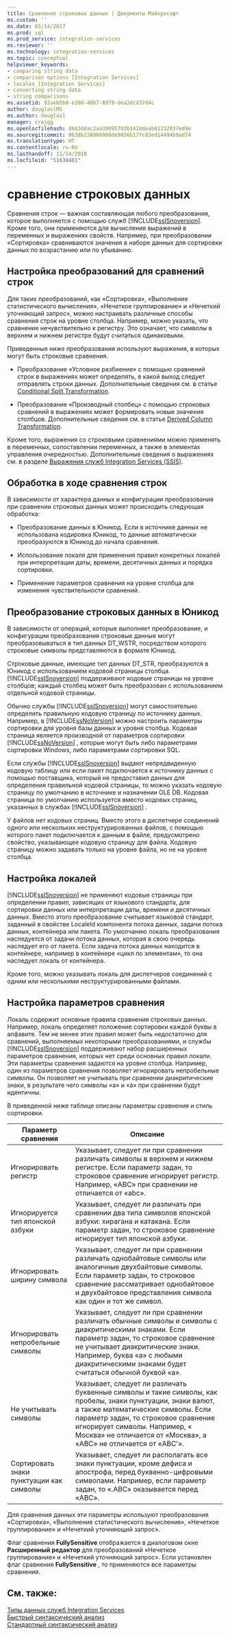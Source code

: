 ```yaml
---
title: Сравнение строковых данных | Документы Майкрософт
ms.custom: ''
ms.date: 03/14/2017
ms.prod: sql
ms.prod_service: integration-services
ms.reviewer: ''
ms.technology: integration-services
ms.topic: conceptual
helpviewer_keywords:
- comparing string data
- comparison options [Integration Services]
- locales [Integration Services]
- converting string data
- string comparisons
ms.assetid: 93aeb5bd-e208-46b7-8979-dea2dcd37d4c
author: douglaslMS
ms.author: douglasl
manager: craigg
ms.openlocfilehash: 4b63ddac2aa39095703b1428deab61232837ed9e
ms.sourcegitcommit: 0638b228980998de9056b177c83ed14494b9ad74
ms.translationtype: HT
ms.contentlocale: ru-RU
ms.lasthandoff: 11/14/2018
ms.locfileid: "51638401"
---
```

# <a name="comparing-string-data"></a>сравнение строковых данных
  Сравнения строк — важная составляющая любого преобразования, которое выполняется с помощью служб [!INCLUDE[ssISnoversion](../../includes/ssisnoversion-md.md)]. Кроме того, они применяются для вычисления выражений в переменных и выражениях свойств. Например, при преобразовании «Сортировка» сравниваются значения в наборе данных для сортировки данных по возрастанию или по убыванию.  
  
## <a name="configuring-transformations-for-string-comparisons"></a>Настройка преобразований для сравнений строк  
 Для таких преобразований, как «Сортировка», «Выполнение статистического вычисления», «Нечеткое группирование» и «Нечеткий уточняющий запрос», можно настраивать различные способы сравнения строк на уровне столбца. Например, можно указать, что сравнение нечувствительно к регистру. Это означает, что символы в верхнем и нижнем регистре будут считаться одинаковыми.  
  
 Приведенные ниже преобразования используют выражения, в которых могут быть строковые сравнения.  
  
-   Преобразование «Условное разбиение» с помощью сравнений строк в выражениях может определять, в какой выход следует отправлять строки данных. Дополнительные сведения см. в статье [Conditional Split Transformation](../../integration-services/data-flow/transformations/conditional-split-transformation.md).  
  
-   Преобразование «Производный столбец» с помощью строковых сравнений в выражениях может формировать новые значения столбцов. Дополнительные сведения см. в статье [Derived Column Transformation](../../integration-services/data-flow/transformations/derived-column-transformation.md).  
  
 Кроме того, выражения со строковыми сравнениями можно применять в переменных, сопоставлении переменных, а также в элементах управления очередностью. Дополнительные сведения о выражениях см. в разделе [Выражения служб Integration Services (SSIS)](../../integration-services/expressions/integration-services-ssis-expressions.md).  
  
## <a name="processing-during-string-comparison"></a>Обработка в ходе сравнения строк  
 В зависимости от характера данных и конфигурации преобразования при сравнении строковых данных может происходить следующая обработка:  
  
-   Преобразование данных в Юникод. Если в источнике данных не использована кодировка Юникод, то данные автоматически преобразуются в Юникод до начала сравнения.  
  
-   Использование локаля для применения правил конкретных локалей при интерпретации даты, времени, десятичных данных и порядка сортировки.  
  
-   Применение параметров сравнения на уровне столбца для изменения чувствительности сравнений.  
  
## <a name="converting-string-data-to-unicode"></a>Преобразование строковых данных в Юникод  
 В зависимости от операций, которые выполняет преобразование, и конфигурации преобразования строковые данные могут преобразовываться в тип данных DT_WSTR, посредством которого строковые символы представляются в формате Юникод.  
  
 Строковые данные, имеющие тип данных DT_STR, преобразуются в Юникод с использованием кодовой страницы столбца. [!INCLUDE[ssISnoversion](../../includes/ssisnoversion-md.md)] поддерживают кодовые страницы на уровне столбцов; каждый столбец может быть преобразован с использованием отдельной кодовой страницы.  
  
 Обычно службы [!INCLUDE[ssISnoversion](../../includes/ssisnoversion-md.md)] могут самостоятельно определить правильную кодовую страницу по источнику данных. Например, в [!INCLUDE[ssNoVersion](../../includes/ssnoversion-md.md)] можно настроить параметры сортировки для уровня базы данных и уровня столбца. Кодовая страница является производной от параметров сортировки [!INCLUDE[ssNoVersion](../../includes/ssnoversion-md.md)] , которые могут быть либо параметрами сортировки Windows, либо параметрами сортировки SQL.  
  
 Если службы [!INCLUDE[ssISnoversion](../../includes/ssisnoversion-md.md)] выдают непредвиденную кодовую таблицу или если пакет подключается к источнику данных с помощью поставщика, который не предоставил данных для определения правильной кодовой страницы, то можно указать кодовую страницу по умолчанию в источнике и назначении OLE DB. Кодовая страница по умолчанию используется вместо кодовых страниц, указанных в службах [!INCLUDE[ssISnoversion](../../includes/ssisnoversion-md.md)] .  
  
 У файлов нет кодовых страниц. Вместо этого в диспетчере соединений одного или нескольких неструктурированных файлов, с помощью которого пакет подключается к данным в файле, предусмотрено свойство, указывающее кодовую страницу для файла. Кодовую страницу можно задавать только на уровне файла, но не на уровне столбца.  
  
## <a name="setting-locale"></a>Настройка локалей  
 [!INCLUDE[ssISnoversion](../../includes/ssisnoversion-md.md)] не применяют кодовые страницы при определении правил, зависящих от языкового стандарта, для сортировки данных или интерпретации даты, времени и десятичных данных. Вместо этого преобразование считывает языковой стандарт, заданный в свойстве LocaleId компонента потока данных, задачи потока данных, контейнера или пакета. По умолчанию локаль преобразования наследуется от задачи потока данных, которая в свою очередь наследует его от пакета. Если задача потока данных находится в контейнере, например в контейнере «цикл по элементам», то она наследует локаль от контейнера.  
  
 Кроме того, можно указывать локаль для диспетчеров соединений с одним или несколькими неструктурированными файлами.  
  
## <a name="setting-comparison-options"></a>Настройка параметров сравнения  
 Локаль содержит основные правила сравнения строковых данных. Например, локаль определяет положение сортировки каждой буквы в алфавите. Тем не менее этих правил может быть недостаточно для сравнений, выполняемых некоторыми преобразованиями, и службы [!INCLUDE[ssISnoversion](../../includes/ssisnoversion-md.md)] поддерживают набор расширенных параметров сравнения, которых нет среди основных правил локали. Эти параметры сравнения задаются на уровне столбца. Например, один из параметров сравнения позволяет игнорировать непробельные символы. Он позволяет не учитывать при сравнении диакритические знаки, в результате чего символы «a» и «á» при сравнении будут идентичны.  
  
 В приведенной ниже таблице описаны параметры сравнения и стиль сортировки.  
  
|Параметр сравнения|Описание|  
|-----------------------|-----------------|  
|Игнорировать регистр|Указывает, следует ли при сравнении различать символы в верхнем и нижнем регистре. Если параметр задан, то строковое сравнение игнорирует регистр. Например, «ABC» при сравнении не отличается от «abc».|  
|Игнорируется тип японской азбуки|Указывает, следует ли различать при сравнении два типа символов японской азбуки: хирагана и катакана. Если параметр задан, то строковое сравнение игнорирует тип японской азбуки.|  
|Игнорировать ширину символа|Указывает, следует ли при сравнении различать однобайтовые символы или аналогичные двухбайтовые символы. Если параметр задан, то строковое сравнение рассматривает однобайтовое и двухбайтовое представления символа как один и тот же символ.|  
|Игнорировать непробельные символы|Указывает, следует ли при сравнении различать обычные символы и символы с диакритическими знаками. Если параметр задан, то строковое сравнение не учитывает диакритические знаки. Например, буква «a» с любыми диакритическими знаками будет считаться обычной буквой «a».|  
|Не учитывать символы|Указывает, следует ли различать буквенные символы и такие символы, как пробелы, знаки пунктуации, знаки валют, а также математические символы. Если параметр задан, то строковое сравнение игнорирует символы. Например, « Москва» не отличается от «Москва», а «ABC» не отличается от «ABC'».|  
|Сортировать знаки пунктуации как символы|Указывает, следует ли располагать все знаки пунктуации, кроме дефиса и апострофа, перед буквенно-цифровыми символами. Например, если параметр задан, то «.ABC» оказывается перед «ABC».|  
  
 Для сравнения данных эти параметры используют преобразования «Сортировка», «Выполнение статистического вычисления», «Нечеткое группирование» и «Нечеткий уточняющий запрос».  
  
 Флаг сравнения **FullySensitive** отображается в диалоговом окне **Расширенный редактор** для преобразований «Нечеткое группирование» и «Нечеткий уточняющий запрос». Если установлен флаг сравнения **FullySensitive** , то применяются все параметры сравнения.  
  
## <a name="see-also"></a>См. также:  
 [Типы данных служб Integration Services](../../integration-services/data-flow/integration-services-data-types.md)   
 [Быстрый синтаксический анализ](https://msdn.microsoft.com/library/6688707d-3c5b-404e-aa2f-e13092ac8d95)   
 [Стандартный синтаксический анализ](https://msdn.microsoft.com/library/dfe835b1-ea52-4e18-a23a-5188c5b6f013)  
  
  
